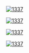 [![1337](https://i.imgur.com/FiQiyT1.png)](https://ptb.discord.com/store)

[![1337](https://i.imgur.com/nRd2y4U.png)](https://www.free.fr/freebox/freebox-delta/)

[![1337](https://i.imgur.com/a4DmH5n.png)](https://www.free.fr/freebox/freebox-revolution/)

[![1337](https://i.imgur.com/vuyLMXJ.png)](https://top.gg/404)